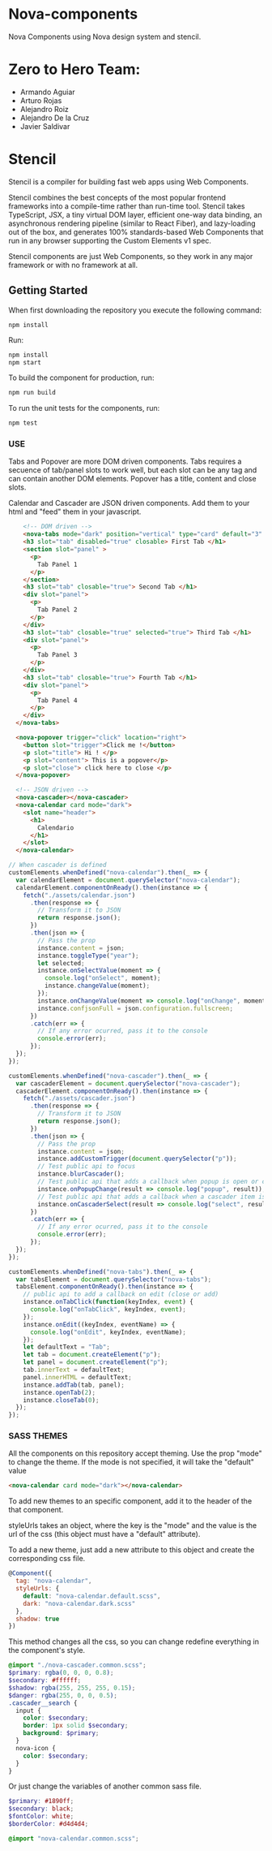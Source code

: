 # Nova-components

Nova Components using Nova design system and stencil.

# Zero to Hero Team:

- Armando Aguiar
- Arturo Rojas
- Alejandro Roiz
- Alejandro De la Cruz
- Javier Saldivar

# Stencil

Stencil is a compiler for building fast web apps using Web Components.

Stencil combines the best concepts of the most popular frontend frameworks into a compile-time rather than run-time tool. Stencil takes TypeScript, JSX, a tiny virtual DOM layer, efficient one-way data binding, an asynchronous rendering pipeline (similar to React Fiber), and lazy-loading out of the box, and generates 100% standards-based Web Components that run in any browser supporting the Custom Elements v1 spec.

Stencil components are just Web Components, so they work in any major framework or with no framework at all.

## Getting Started

When first downloading the repository you execute the following command:

```
npm install
```

Run:

```bash
npm install
npm start
```

To build the component for production, run:

```bash
npm run build
```

To run the unit tests for the components, run:

```bash
npm test
```

### USE

Tabs and Popover are more DOM driven components.
Tabs requires a secuence of tab/panel slots to work well, but each slot can be any tag and can contain another DOM elements.
Popover has a title, content and close slots.

Calendar and Cascader are JSON driven components.
Add them to your html and "feed" them in your javascript.

```html
    <!-- DOM driven -->
    <nova-tabs mode="dark" position="vertical" type="card" default="3" jsprefix="nova-tabs" limit="99" add-button>
    <h3 slot="tab" disabled="true" closable> First Tab </h1>
    <section slot="panel" >
      <p>
        Tab Panel 1
      </p>
    </section>
    <h3 slot="tab" closable="true"> Second Tab </h1>
    <div slot="panel">
      <p>
        Tab Panel 2
      </p>
    </div>
    <h3 slot="tab" closable="true" selected="true"> Third Tab </h1>
    <div slot="panel">
      <p>
        Tab Panel 3
      </p>
    </div>
    <h3 slot="tab" closable="true"> Fourth Tab </h1>
    <div slot="panel">
      <p>
        Tab Panel 4
      </p>
    </div>
  </nova-tabs>

  <nova-popover trigger="click" location="right">
    <button slot="trigger">Click me !</button>
    <p slot="title"> Hi ! </p>
    <p slot="content"> This is a popover</p>
    <p slot="close"> click here to close </p>
  </nova-popover>

  <!-- JSON driven -->
  <nova-cascader></nova-cascader>
  <nova-calendar card mode="dark">
    <slot name="header">
      <h1>
        Calendario
      </h1>
    </slot>
  </nova-calendar>
```

```javascript
// When cascader is defined
customElements.whenDefined("nova-calendar").then(_ => {
  var calendarElement = document.querySelector("nova-calendar");
  calendarElement.componentOnReady().then(instance => {
    fetch("./assets/calendar.json")
      .then(response => {
        // Transform it to JSON
        return response.json();
      })
      .then(json => {
        // Pass the prop
        instance.content = json;
        instance.toggleType("year");
        let selected;
        instance.onSelectValue(moment => {
          console.log("onSelect", moment);
          instance.changeValue(moment);
        });
        instance.onChangeValue(moment => console.log("onChange", moment));
        instance.confjsonFull = json.configuration.fullscreen;
      })
      .catch(err => {
        // If any error ocurred, pass it to the console
        console.error(err);
      });
  });
});

customElements.whenDefined("nova-cascader").then(_ => {
  var cascaderElement = document.querySelector("nova-cascader");
  cascaderElement.componentOnReady().then(instance => {
    fetch("./assets/cascader.json")
      .then(response => {
        // Transform it to JSON
        return response.json();
      })
      .then(json => {
        // Pass the prop
        instance.content = json;
        instance.addCustomTrigger(document.querySelector("p"));
        // Test public api to focus
        instance.blurCascader();
        // Test public api that adds a callback when popup is open or close
        instance.onPopupChange(result => console.log("popup", result));
        // Test public api that adds a callback when a cascader item is selected
        instance.onCascaderSelect(result => console.log("select", result));
      })
      .catch(err => {
        // If any error ocurred, pass it to the console
        console.error(err);
      });
  });
});

customElements.whenDefined("nova-tabs").then(_ => {
  var tabsElement = document.querySelector("nova-tabs");
  tabsElement.componentOnReady().then(instance => {
    // public api to add a callback on edit (close or add)
    instance.onTabClick(function(keyIndex, event) {
      console.log("onTabClick", keyIndex, event);
    });
    instance.onEdit((keyIndex, eventName) => {
      console.log("onEdit", keyIndex, eventName);
    });
    let defaultText = "Tab";
    let tab = document.createElement("p");
    let panel = document.createElement("p");
    tab.innerText = defaultText;
    panel.innerHTML = defaultText;
    instance.addTab(tab, panel);
    instance.openTab(2);
    instance.closeTab(0);
  });
});
```

### SASS THEMES

All the components on this repository accept theming.
Use the prop "mode" to change the theme.
If the mode is not specified, it will take the "default" value

```html
<nova-calendar card mode="dark"></nova-calendar>
```

To add new themes to an specific component, add it to the header of the that component.

styleUrls takes an object, where the key is the "mode" and the value is the url of the css (this object must have a "default" attribute).

To add a new theme, just add a new attribute to this object and create the corresponding css file.

```javascript
@Component({
  tag: "nova-calendar",
  styleUrls: {
    default: "nova-calendar.default.scss",
    dark: "nova-calendar.dark.scss"
  },
  shadow: true
})
```

This method changes all the css, so you can change redefine everything in the component's style.

```scss
@import "./nova-cascader.common.scss";
$primary: rgba(0, 0, 0, 0.8);
$secondary: #ffffff;
$shadow: rgba(255, 255, 255, 0.15);
$danger: rgba(255, 0, 0, 0.5);
.cascader__search {
  input {
    color: $secondary;
    border: 1px solid $secondary;
    background: $primary;
  }
  nova-icon {
    color: $secondary;
  }
}
```

Or just change the variables of another common sass file.

```scss
$primary: #1890ff;
$secondary: black;
$fontColor: white;
$borderColor: #d4d4d4;

@import "nova-calendar.common.scss";
```

